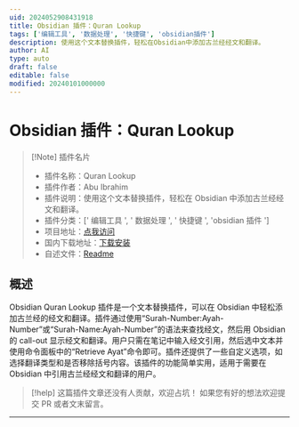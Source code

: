 ```yaml
---
uid: 2024052908431918
title: Obsidian 插件：Quran Lookup
tags: ['编辑工具', '数据处理', '快捷键', 'obsidian插件']
description: 使用这个文本替换插件，轻松在Obsidian中添加古兰经经文和翻译。
author: AI
type: auto
draft: false
editable: false
modified: 20240101000000
---
```


# Obsidian 插件：Quran Lookup

> [!Note] 插件名片
> - 插件名称：Quran Lookup
> - 插件作者：Abu Ibrahim
> - 插件说明：使用这个文本替换插件，轻松在 Obsidian 中添加古兰经经文和翻译。
> - 插件分类：[' 编辑工具 ', ' 数据处理 ', ' 快捷键 ', 'obsidian 插件 ']
> - 项目地址：[点我访问](https://github.com/abuibrahim2/quranlookup)
> - 国内下载地址：[下载安装](https://pkmer.cn/products/plugin/pluginMarket/?obsidian-quran-lookup)
> - 自述文件：[Readme](https://ghproxy.net/https://raw.githubusercontent.com/abuibrahim2/quranlookup/master/README.md)

## 概述

Obsidian Quran Lookup 插件是一个文本替换插件，可以在 Obsidian 中轻松添加古兰经的经文和翻译。插件通过使用“Surah-Number:Ayah-Number”或“Surah-Name:Ayah-Number”的语法来查找经文，然后用 Obsidian 的 call-out 显示经文和翻译。用户只需在笔记中输入经文引用，然后选中文本并使用命令面板中的“Retrieve Ayat”命令即可。插件还提供了一些自定义选项，如选择翻译类型和是否移除括号内容。该插件的功能简单实用，适用于需要在 Obsidian 中引用古兰经经文和翻译的用户。

> [!help]
> 这篇插件文章还没有人贡献，欢迎占坑！
> 如果您有好的想法欢迎提交 PR 或者文末留言。

---



